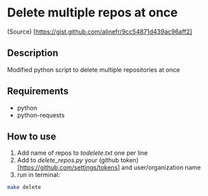 # Delete multiple repos at once
(Source) [https://gist.github.com/alinefr/9cc54871d439ac96aff2]

## Description

Modified python script to delete multiple repositories at once

## Requirements

- python
- python-requests

## How to use

1. Add name of repos to *todelete.txt* one per line
2. Add to *delete_repos.py* your (github token) [https://github.com/settings/tokens] and user/organization name
2. run in terminal:
```bash
make delete
```